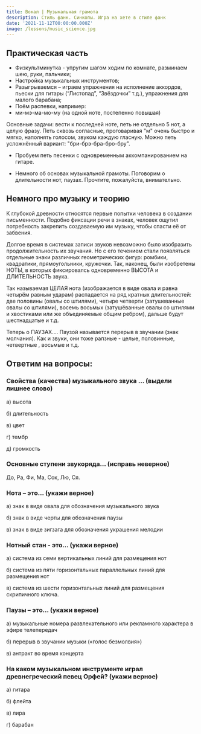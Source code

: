 ```yaml
---
title: Вокал | Музыкальная грамота
description: Стиль фанк. Синкопы. Игра на хете в стиле фанк
date: '2021-11-12T00:00:00.000Z'
image: /lessons/music_science.jpg
---
```


## Практическая часть

- Физкультминутка - упругим шагом ходим по комнате, разминаем шею, руки, пальчики;
- Настройка музыкальных инструментов;
- Разыгрываемся – играем упражнения на исполнение аккордов, пьески для гитары (“Листопад”, “Звёздочки” т.д.), упражнения для малого барабана;
- Поём распевки, например:
- ми-мэ-ма-мо-му (на одной ноте, постепенно повышая)

Основные задачи: вести к последней ноте, петь не отдельно 5 нот, а целую фразу. Петь сквозь согласные, проговаривая "м" очень быстро и мягко, наполнять голосом, звуком каждую гласную. Можно петь усложнённый вариант: "бри-брэ-бра-бро-бру".

- Пробуем петь песенки с одновременным аккомпанированием на гитаре.

- Немного об основах музыкальной грамоты. Поговорим о длительности нот, паузах.
Прочтите, пожалуйста, внимательно.

## Немного про музыку и теорию

К глубокой древности относятся первые попытки человека в создании письменности. Подобно фиксации речи в знаках, человек ощутил потребность закрепить создаваемую им музыку, чтобы спасти её от забвения.

Долгое время в системах записи звуков невозможно было изобразить продолжительность их звучания. Но с его течением стали появляться отдельные знаки различных геометрических фигур: ромбики, квадратики, прямоугольники, кружочки. Так, наконец, были изобретены НОТЫ, в которых фиксировалсь одновременно ВЫСОТА и ДЛИТЕЛЬНОСТЬ звука.

Так называемая ЦЕЛАЯ нота (изображается в виде овала и равна четырём равным ударам) распадается на ряд кратных длительностей: две половины (овалы со штилями), четыре четверти (затушеванные овалы со штилями), восемь восьмых (затушёванные овалы со штилями и хвостиками или же объединяемые общим ребром), дальше будут шестнадцатые и т.д.

Теперь о ПАУЗАХ…. Паузой называется перерыв в звучании (знак молчания). Как и звуки, они тоже рапзные - целые, половинные, четвертные , восьмые и т.д.

## Ответим на вопросы:

### Свойства (качества) музыкального звука … (выдели лишнее слово)

а) высота 

б) длительность 

в) цвет 

г) тембр 

д) громкость

### Основные ступени звукоряда… (исправь неверное)

До, Ра, Фи, Ма, Сок, Лю, Ся.

### Нота – это… (укажи верное)

а) знак в виде овала для обозначения музыкального звука

б) знак в виде черты для обозначения паузы

в) знак в виде зигзага для обозначения украшения мелодии

### Нотный стан - это… (укажи верное)

а) система из семи вертикальных линий для размещения нот

б) система из пяти горизонтальных параллельных линий для
размещения нот

в) система из шести горизонтальных линий для размещения
скрипичного ключа.

### Паузы – это… (укажи верное)

а) музыкальные номера развлекательного или рекламного характера в эфире телепередач

б) перерыв в звучании музыки («голос безмолвия»)

в) антракт во время концерта

### На каком музыкальном инструменте играл древнегреческий певец Орфей? (укажи верное)

а) гитара

б) флейта

в) лира

г) барабан